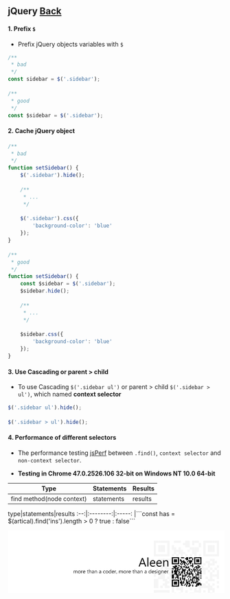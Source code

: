 ## jQuery [**Back**](./../README.md)

#### 1. Prefix `$`

- Prefix jQuery objects variables with `$`

```js
/**
 * bad
 */
const sidebar = $('.sidebar');

/**
 * good
 */
const $sidebar = $('.sidebar');
```

#### 2. Cache jQuery object

```js
/**
 * bad
 */
function setSidebar() {
    $('.sidebar').hide();
    
    /**
     * ...
     */
    
    $('.sidebar').css({
        'background-color': 'blue'
    });
}

/**
 * good
 */
function setSidebar() {
    const $sidebar = $('.sidebar');
    $sidebar.hide();
    
    /**
     * ...
     */
    
    $sidebar.css({
        'background-color': 'blue'
    });
}
```

#### 3. Use Cascading or parent > child

- To use Cascading `$('.sidebar ul')` or parent > child `$('.sidebar > ul')`, which named **context selector**

```js
$('.sidebar ul').hide();

$('.sidebar > ul').hide();
```

#### 4. Performance of different selectors

- The performance testing [jsPerf](http://jsperf.com/jquery-find-vs-context-sel/16) between `.find()`, `context selector` and `non-context selector`. 

- **Testing in Chrome 47.0.2526.106 32-bit on Windows NT 10.0 64-bit**

<table>
    <thead>
		<th scope="col">Type</th>
		<th scope="col">Statements</th>
		<th scope="col">Results</th>
	</thead>
    <tbody>
        <tr>
            <td>find method(node context)</td>
            <td>statements</td>
            <td>results</td>
        </tr>
    </tbody>
</table>
type|statements|results
:--:|:--------:|:-----:
|```const has = $(artical).find('ins').length > 0 ? true : false```

<a href="http://aleen42.github.io/" target="_blank" ><img src="./../pic/tail.gif"></a>